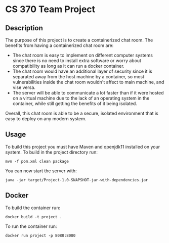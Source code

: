 # CS 370 Team Project
## Description
  The purpose of this project is to create a containerized chat room. The benefits from having a containerized chat room are: 
  <ul>
      <li> The chat room is easy to implement on different computer systems since there is no need to install extra software or worry about compatibility as long as it can run a docker container.</li>
      <li> The chat room would have an additional layer of security since it is separated away from the host machine by a container, so most vulnerabilities inside the chat room wouldn't affect to main machine, and vise versa. </li>
      <li> The server will be able to communicate a lot faster than if it were hosted on a virtual machine due to the lack of an operating system in the container, while still getting the benefits of it being isolated.</li>
  </ul>
  Overall, this chat room is able to be a secure, isolated environment that is easy to deploy on any modern system.

## Usage
To build this project you must have Maven and openjdk11 installed on your system. 
To build in the project directory run:

    mvn -f pom.xml clean package
You can now start the server with:

    java -jar target/Project-1.0-SNAPSHOT-jar-with-dependencies.jar

## Docker
To build the container run:
    
    docker build -t project .
To run the container run:

    docker run project -p 8080:8080
